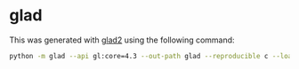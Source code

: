 # glad

This was generated with [glad2](https://github.com/Dav1dde/glad) using the following command:

```bash
python -m glad --api gl:core=4.3 --out-path glad --reproducible c --loader
```